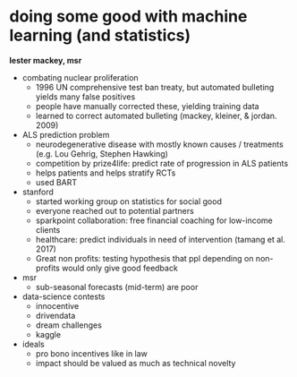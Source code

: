 # doing some good with machine learning (and statistics)

**lester mackey, msr**

- combating nuclear proliferation
  - 1996 UN comprehensive test ban treaty, but automated bulleting yields many false positives
  - people have manually corrected these, yielding training data
  - learned to correct automated bulleting (mackey, kleiner, & jordan. 2009)
- ALS prediction problem
  - neurodegenerative disease with mostly known causes / treatments (e.g. Lou Gehrig, Stephen Hawking)
  - competition by prize4life: predict rate of progression in ALS patients
  - helps patients and helps stratify RCTs
  - used BART
- stanford
  - started working group on statistics for social good
  - everyone reached out to potential partners
  - sparkpoint collaboration: free financial coaching for low-income clients
  - healthcare: predict individuals in need of intervention (tamang et al. 2017)
  - Great non profits: testing hypothesis that ppl depending on non-profits would only give good feedback
- msr
  - sub-seasonal forecasts (mid-term) are poor
- data-science contests
  - innocentive
  - drivendata
  - dream challenges
  - kaggle
- ideals
  - pro bono incentives like in law
  - impact should be valued as much as technical novelty
